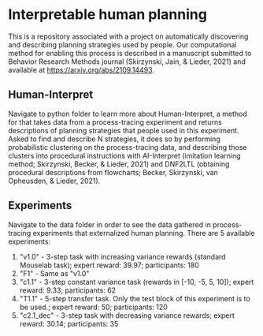 # Interpretable human planning

This is a repository associated with a project on automatically discovering and describing planning strategies used by people. Our computational method for enabling this process is described in a manuscript submitted to Behavior Research Methods journal (Skirzynski, Jain, & Lieder, 2021) and available at https://arxiv.org/abs/2109.14493. 

## Human-Interpret

Navigate to python folder to learn more about Human-Interpret, a method for that takes data from a process-tracing experiment and returns descriptions of planning strategies that people used in this experiment. Asked to find and describe N strategies, it does so by performing probabilistic clustering on the process-tracing data, and describing those clusters into procedural instructions with AI-Interpret (imitation learning method; Skirzynski, Becker, & Lieder, 2021) and DNF2LTL (obtaining procedural descriptions from flowcharts; Becker, Skirzynski, van Opheusden, & Lieder, 2021).

## Experiments

Navigate to the data folder in order to see the data gathered in process-tracing experiments that externalized human planning. There are 5 available experiments:

1. "v1.0" - 3-step task with increasing variance rewards (standard Mouselab task); expert reward: 39.97; participants: 180
2. "F1" - Same as "v1.0"
3. "c1.1" - 3-step constant variance task (rewards in [-10, -5, 5, 10]); expert reward: 9.33; participants: 62
4. "T1.1" - 5-step transfer task. Only the test block of this experiment is to be used.; expert reward: 50; participants: 120
5. "c2.1_dec" - 3-step task with decreasing variance rewards; expert reward: 30.14; participants: 35
